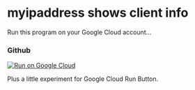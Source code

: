 # myipaddress shows client info

Run this program on your Google Cloud account...

### Github

[![Run on Google Cloud](https://deploy.cloud.run/button.svg)](https://deploy.cloud.run)

Plus a little experiment for Google Cloud Run Button.
